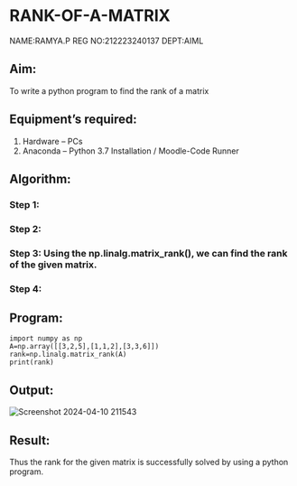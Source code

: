 # RANK-OF-A-MATRIX
NAME:RAMYA.P
REG NO:212223240137
DEPT:AIML

## Aim:
To write a python program to find the rank of a matrix
## Equipment’s required:
1. 	Hardware – PCs
2. 	Anaconda – Python 3.7 Installation / Moodle-Code Runner
## Algorithm:
### Step 1: 
### Step 2: 
### Step 3: Using the np.linalg.matrix_rank(), we can find the rank of the given matrix.
### Step 4: 
## Program:
```
import numpy as np
A=np.array([[3,2,5],[1,1,2],[3,3,6]])
rank=np.linalg.matrix_rank(A)
print(rank)
```
## Output:
![Screenshot 2024-04-10 211543](https://github.com/23014107/RANK-OF-A-MATRIX/assets/151625620/85c22926-8f59-43f5-92d2-4f313b91e6bd)

## Result:
Thus the rank for the given matrix is successfully solved by  using a python program.

